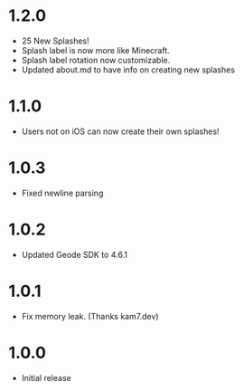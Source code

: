 # 1.2.0
- 25 New Splashes!
- Splash label is now more like Minecraft.
- Splash label rotation now customizable.
- Updated about.md to have info on creating new splashes

# 1.1.0
- Users not on iOS can now create their own splashes!

# 1.0.3
- Fixed newline parsing

# 1.0.2
- Updated Geode SDK to 4.6.1

# 1.0.1
- Fix memory leak. (Thanks kam7.dev)

# 1.0.0
- Initial release